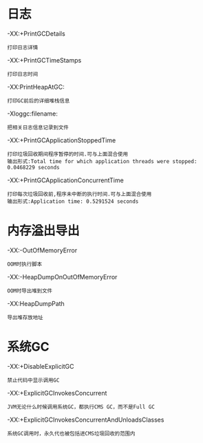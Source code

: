 

# 日志

-XX:+PrintGCDetails 

	打印日志详情

-XX:+PrintGCTimeStamps

	打印日志时间

-XX:PrintHeapAtGC: 

	打印GC前后的详细堆栈信息

-Xloggc:filename:

	把相关日志信息记录到文件

-XX:+PrintGCApplicationStoppedTime 	

	打印垃圾回收期间程序暂停的时间.可与上面混合使用 	  	
	输出形式:Total time for which application threads were stopped: 0.0468229 seconds
	
-XX:+PrintGCApplicationConcurrentTime 	
	
	打印每次垃圾回收前,程序未中断的执行时间.可与上面混合使用 	  	
	输出形式:Application time: 0.5291524 seconds
	
	
# 内存溢出导出


-XX:-OutOfMemoryError

	OOM时执行脚本

-XX:-HeapDumpOnOutOfMemoryError

	OOM时导出堆到文件
	
-XX:HeapDumpPath

	导出堆存放地址


# 系统GC

-XX:+DisableExplicitGC

	禁止代码中显示调用GC
	

-XX:+ExplicitGCInvokesConcurrent

	JVM无论什么时候调用系统GC，都执行CMS GC，而不是Full GC

-XX:+ExplicitGCInvokesConcurrentAndUnloadsClasses

	系统GC调用时，永久代也被包括进CMS垃圾回收的范围内


